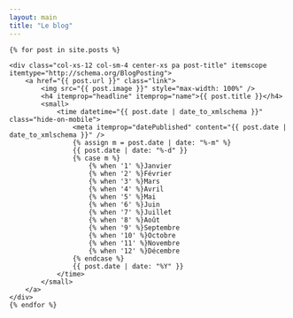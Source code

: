 ```yaml
---
layout: main
title: "Le blog"
---
```


<div class="posts row" itemscope itemtype="http://schema.org/Blog">
    
    {% for post in site.posts %}
    
    <div class="col-xs-12 col-sm-4 center-xs pa post-title" itemscope itemtype="http://schema.org/BlogPosting">
        <a href="{{ post.url }}" class="link">
            <img src="{{ post.image }}" style="max-width: 100%" />
            <h4 itemprop="headline" itemprop="name">{{ post.title }}</h4>
            <small>
                <time datetime="{{ post.date | date_to_xmlschema }}" class="hide-on-mobile">
                    <meta itemprop="datePublished" content="{{ post.date | date_to_xmlschema }}" />
                    {% assign m = post.date | date: "%-m" %}
                    {{ post.date | date: "%-d" }}
                    {% case m %}
                        {% when '1' %}Janvier
                        {% when '2' %}Février
                        {% when '3' %}Mars
                        {% when '4' %}Avril
                        {% when '5' %}Mai
                        {% when '6' %}Juin
                        {% when '7' %}Juillet
                        {% when '8' %}Août
                        {% when '9' %}Septembre
                        {% when '10' %}Octobre
                        {% when '11' %}Novembre
                        {% when '12' %}Décembre
                    {% endcase %}
                    {{ post.date | date: "%Y" }}
                </time>
            </small>
        </a>
    </div>
    {% endfor %}
</div>
